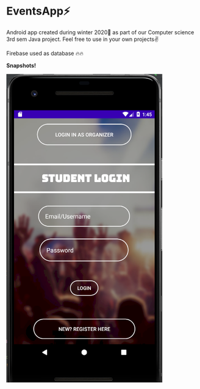 # EventsApp⚡
Android app created during winter 2020🎇 as part of our Computer science 3rd sem Java project. Feel free to use in your own projects✌

Firebase used as database 🔥🔥

<b>Snapshots!</b>

<img src="https://github.com/Ronald-patrick/Event_App/blob/master/Screenshot%20(65).png">

